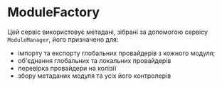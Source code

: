 # ModuleFactory

Цей сервіс використовує метадані, зібрані за допомогою сервісу `ModuleManager`, його
призначено для:

- імпорту та експорту глобальних провайдерів з кожного модуля;
- об'єднання глобальних та локальних провайдерів
- перевірка провайдери на колізії
- збору метаданих модуля та усіх його контролерів
